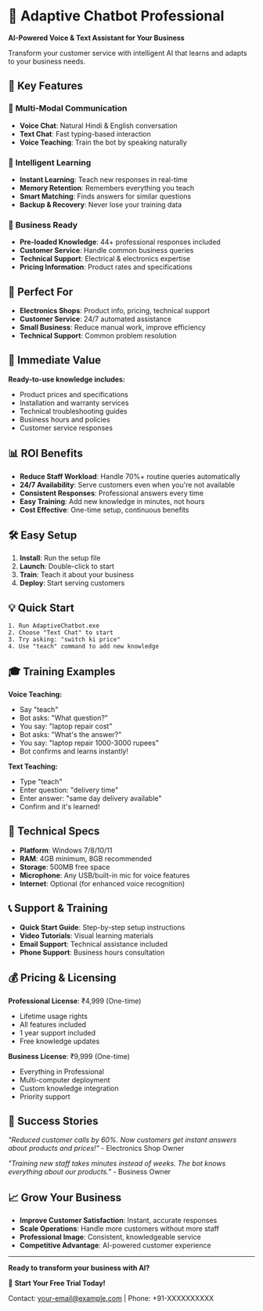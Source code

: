 # 🤖 Adaptive Chatbot Professional

**AI-Powered Voice & Text Assistant for Your Business**

Transform your customer service with intelligent AI that learns and adapts to your business needs.

## 🚀 Key Features

### 💬 **Multi-Modal Communication**
- **Voice Chat**: Natural Hindi & English conversation
- **Text Chat**: Fast typing-based interaction  
- **Voice Teaching**: Train the bot by speaking naturally

### 🧠 **Intelligent Learning**
- **Instant Learning**: Teach new responses in real-time
- **Memory Retention**: Remembers everything you teach
- **Smart Matching**: Finds answers for similar questions
- **Backup & Recovery**: Never lose your training data

### 🏪 **Business Ready**
- **Pre-loaded Knowledge**: 44+ professional responses included
- **Customer Service**: Handle common business queries
- **Technical Support**: Electrical & electronics expertise
- **Pricing Information**: Product rates and specifications

## 💼 **Perfect For**

- **Electronics Shops**: Product info, pricing, technical support
- **Customer Service**: 24/7 automated assistance  
- **Small Business**: Reduce manual work, improve efficiency
- **Technical Support**: Common problem resolution

## 🎯 **Immediate Value**

**Ready-to-use knowledge includes:**
- Product prices and specifications
- Installation and warranty services
- Technical troubleshooting guides
- Business hours and policies
- Customer service responses

## 📊 **ROI Benefits**

- **Reduce Staff Workload**: Handle 70%+ routine queries automatically
- **24/7 Availability**: Serve customers even when you're not available
- **Consistent Responses**: Professional answers every time
- **Easy Training**: Add new knowledge in minutes, not hours
- **Cost Effective**: One-time setup, continuous benefits

## 🛠️ **Easy Setup**

1. **Install**: Run the setup file
2. **Launch**: Double-click to start
3. **Train**: Teach it about your business
4. **Deploy**: Start serving customers

## 💡 **Quick Start**

```
1. Run AdaptiveChatbot.exe
2. Choose "Text Chat" to start
3. Try asking: "switch ki price"
4. Use "teach" command to add new knowledge
```

## 🎓 **Training Examples**

**Voice Teaching:**
- Say "teach"
- Bot asks: "What question?"
- You say: "laptop repair cost"  
- Bot asks: "What's the answer?"
- You say: "laptop repair 1000-3000 rupees"
- Bot confirms and learns instantly!

**Text Teaching:**
- Type "teach"
- Enter question: "delivery time"
- Enter answer: "same day delivery available"
- Confirm and it's learned!

## 🔧 **Technical Specs**

- **Platform**: Windows 7/8/10/11
- **RAM**: 4GB minimum, 8GB recommended
- **Storage**: 500MB free space
- **Microphone**: Any USB/built-in mic for voice features
- **Internet**: Optional (for enhanced voice recognition)

## 📞 **Support & Training**

- **Quick Start Guide**: Step-by-step setup instructions
- **Video Tutorials**: Visual learning materials
- **Email Support**: Technical assistance included
- **Phone Support**: Business hours consultation

## 💰 **Pricing & Licensing**

**Professional License**: ₹4,999 (One-time)
- Lifetime usage rights
- All features included
- 1 year support included
- Free knowledge updates

**Business License**: ₹9,999 (One-time)  
- Everything in Professional
- Multi-computer deployment
- Custom knowledge integration
- Priority support

## 🌟 **Success Stories**

*"Reduced customer calls by 60%. Now customers get instant answers about products and prices!"* - Electronics Shop Owner

*"Training new staff takes minutes instead of weeks. The bot knows everything about our products."* - Business Owner

## 📈 **Grow Your Business**

- **Improve Customer Satisfaction**: Instant, accurate responses
- **Scale Operations**: Handle more customers without more staff
- **Professional Image**: Consistent, knowledgeable service
- **Competitive Advantage**: AI-powered customer experience

---

**Ready to transform your business with AI?**

🚀 **Start Your Free Trial Today!**

Contact: your-email@example.com | Phone: +91-XXXXXXXXXX
